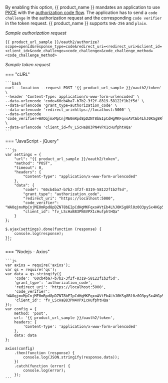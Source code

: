 <!-- markdownlint-disable-next-line -->
By enabling this option, {{ product_name }} mandates an application to use [PKCE](https://datatracker.ietf.org/doc/html/rfc7636) with the [authorization code flow]({{base_path}}/guides/authentication/oidc/implement-auth-code-with-pkce/#get-tokens). The application has to send a `code challenge` in the authorization request and the corresponding `code verifier` in the token request. {{ product_name }} supports `SHA-256` and `plain`.

*Sample authorization request*

```
{{ product_url_sample }}/oauth2/authorize?scope=openid&response_type=code&redirect_uri=<redirect_uri>&client_id=<client_id>&code_challenge=<code_challenge>&code_challenge_method=<code_challenge_method>
```

*Sample token request*

=== "cURL"

    ```bash
    curl --location --request POST '{{ product_url_sample }}/oauth2/token' \
    --header 'Content-Type: application/x-www-form-urlencoded' \
    --data-urlencode 'code=60cb4ba7-b7b2-3f2f-8319-58122f1b2f5d' \
    --data-urlencode 'grant_type=authorization_code' \
    --data-urlencode 'redirect_uri=https://localhost:5000' \
    --data-urlencode 'code_verifier=WAOqjmxMpCnjME0mRpd8pDZNT8bEIpCdHgMKFqxoAVtEb4LhJ0KSg8Rl0z0O3pySx4HGp53R87bckxOxrXk2oNav0fgWzFdOyBRrvA8ZTgCG7MlQcY9mfamCM8SWnGgO' \
    --data-urlencode 'client_id=fv_LScHaB83PN4VPX1cHufphtHQa'
    ```

=== "JavaScript - jQuery"

    ```js
    var settings = {
        "url": "{{ product_url_sample }}/oauth2/token",
        "method": "POST",
        "timeout": 0,
        "headers": {
            "Content-Type": "application/x-www-form-urlencoded"
        },
        "data": {
            "code": "60cb4ba7-b7b2-3f2f-8319-58122f1b2f5d",
            "grant_type": "authorization_code",
            "redirect_uri": "https://localhost:5000",
            "code_verifier": "WAOqjmxMpCnjME0mRpd8pDZNT8bEIpCdHgMKFqxoAVtEb4LhJ0KSg8Rl0z0O3pySx4HGp53R87bckxOxrXk2oNav0fgWzFdOyBRrvA8ZTgCG7MlQcY9mfamCM8SWnGgO",
            "client_id": "fv_LScHaB83PN4VPX1cHufphtHQa"
        }
    };
    
    $.ajax(settings).done(function (response) {
        console.log(response);
    });
    ```

=== "Nodejs - Axios"

    ```js
    var axios = require('axios');
    var qs = require('qs');
    var data = qs.stringify({
        'code': '60cb4ba7-b7b2-3f2f-8319-58122f1b2f5d',
        'grant_type': 'authorization_code',
        'redirect_uri': 'https://localhost:5000',
        'code_verifier': 'WAOqjmxMpCnjME0mRpd8pDZNT8bEIpCdHgMKFqxoAVtEb4LhJ0KSg8Rl0z0O3pySx4HGp53R87bckxOxrXk2oNav0fgWzFdOyBRrvA8ZTgCG7MlQcY9mfamCM8SWnGgO',
        'client_id': 'fv_LScHaB83PN4VPX1cHufphtHQa'
    });
    var config = {
        method: 'post',
        url: '{{ product_url_sample }}/oauth2/token',
        headers: {
            'Content-Type': 'application/x-www-form-urlencoded'
        },
        data: data
    };
    
    axios(config)
        .then(function (response) {
            console.log(JSON.stringify(response.data));
        })
        .catch(function (error) {
            console.log(error);
        });
    ```